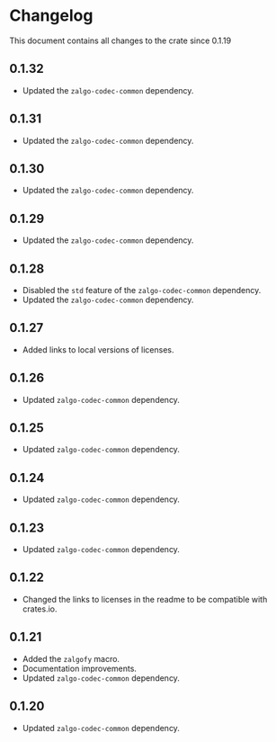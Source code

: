 # Changelog

This document contains all changes to the crate since 0.1.19

## 0.1.32

- Updated the `zalgo-codec-common` dependency.

## 0.1.31

- Updated the `zalgo-codec-common` dependency.

## 0.1.30

- Updated the `zalgo-codec-common` dependency.

## 0.1.29

- Updated the `zalgo-codec-common` dependency.

## 0.1.28

- Disabled the `std` feature of the `zalgo-codec-common` dependency.
- Updated the `zalgo-codec-common` dependency.

## 0.1.27

- Added links to local versions of licenses.

## 0.1.26

- Updated `zalgo-codec-common` dependency.

## 0.1.25

- Updated `zalgo-codec-common` dependency.

## 0.1.24

- Updated `zalgo-codec-common` dependency.

## 0.1.23

- Updated `zalgo-codec-common` dependency.

## 0.1.22

- Changed the links to licenses in the readme to be compatible with crates.io.

## 0.1.21

- Added the `zalgofy` macro.
- Documentation improvements.
- Updated `zalgo-codec-common` dependency.

## 0.1.20

- Updated `zalgo-codec-common` dependency.

